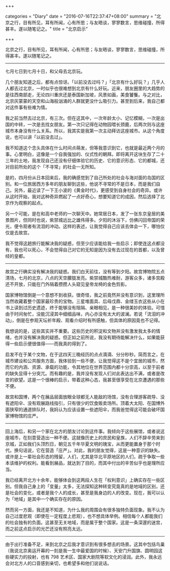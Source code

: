 +++

categories = "Diary"
date = "2016-07-16T22:37:47+08:00"
summary = "北京之行，目有所见，耳有所闻，心有所思；与友晤谈，寥寥数言，思维碰撞，所得甚丰。遂以随笔记之。"
title = "北京启示"

+++

北京之行，目有所见，耳有所闻，心有所思；与友晤谈，寥寥数言，思维碰撞，所得甚丰。遂以随笔记之。

---

七月七日到七月十日，和父母去北京玩。

几个朋友知道之后，都有点惊讶。「以前没去过吗？」「北京有什么好玩？」几乎人人都去过北京，一时似乎也很难想到北京有什么好玩。近来，朋友圈里的大趋势的是往西南部走，无论四川重庆还是泰国新加坡，风景如画，美食饕餮。与之对比，北京灰蒙蒙的天空和山海般汹涌的人群就更没什么吸引力。甚至到后来，我自己都对这件事有些难为情。

我之前当然去过北京，有三次。但在这其中，一次年龄太小、记忆模糊，一次是出国的中转，一次是去找女朋友。第一次只记得在动物园喂长颈鹿，后两次则与这座城市本身没有什么关系。所以，我其实是我第一次主动拜访这座城市。从这个角度说，也可以讲「以前没去过」。

我不知道这个念头具体在什么时间点萌发，但等我意识到它，也就是最近两个月的事。心里明白，这像是一个自我强加的、仪式性的朝拜。即将离开这块生存了二十三年的土地，我发现自己还没有仔细体验它的历史、它的意识形态、它的都城，还对目前所处的这个「不寻常」的社会一无所知。

是的，四月份从日本回来后，我的确感觉到了自己所处的社会与海对面的岛国的区别。和一位旅居西方多年的朋友聊到这些，他说不寻常的不是日本，而是我们自己。另外，最近读了一下王小波的《黄金时代》，更感受到自身社会的奇异。或许从这时开始，我对这种奇异燃起了一点好奇心，想要知道它的成因，然后选择了北京作为观察的起点。

另一个可能，是在和高中老师的一次聊天中。她常居日本，发了一张东京皇居的美景图片，但同时也说，紫禁城远比之雄伟得多。夕阳的沐浴下，仿佛闪回帝国的荣光，便令观者有流泪的冲动。这样的表述，让我觉得自己应该去体会一下，哪怕仅仅是去故宫。

我不觉得这趟旅行能解决我的疑惑，但至少应该能给我一些启示；即使连这点都没有，我也可以死心，不会觉得自己对它的无知是因为没有去过现在的首都，以及曾经的皇都。

---

故宫之行确实没有解决我的疑惑。我们白天前往，没有等到夕阳。故宫博物院五点清场，七月的北京，八点的天空朦胧发亮。紫禁城酷热难耐，游客众多，诸多宫殿还不开放，只能在门外隔着攒攒人头窥见皇帝龙椅的金色剪影。

国家博物馆倒是一个意想不到收获。很奇怪，我之前竟然并没有意识到，这里理所当然收藏着整个国家最珍贵的宝物。三星堆面具、后母戊鼎、金缕玉衣这些从小在书上读到过历史遗迹，终于能够没有阻隔、亲眼相见，是一种很美妙的体验。可惜由于时间匆忙，没能沉浸其中细细品味，内心亦没有太大的波澜。若说「流泪的冲动」，倒是在参观天坛祈年殿、观看介绍时有所感触，但具体的原因竟也不记得。

我想说的是，这些其实并不重要。这些历史的积淀和文物并没有激发我太多的情绪，也并没有解决我的疑惑。但正如之前所说，我没有期待能解决什么，如果能获得一些启示便很值得——而我真的得到了。

启发不在于某个文物，在于这四天三晚经历的点点滴滴、分分秒秒。简而言之，在城市建设和公共服务方面，我体验到一些不便，让我觉得这不是个宜居的城市，然而它的内涵、资源、承载的功能，令其地位在世界范围内都十分崇高，以至于前者的缺失显得十分突兀。而有趣的是，我并没有发现人们对此表达出不满，或者是改变的欲望。这是一个很棒的启示，带着这种心态，我甚至很享受在北京遭遇的那些不便。

故宫和国博，两个在展品层面放眼全球都无人能敌的场馆，没有合理游客疏导、没有遮阳伞、没有观展路线指引，只有很少的饮食贩卖场所。顶着大太阳、在国博外面狭窄的通道排队时，我妈认为应该设置一些遮阳伞，而我爸觉得这可能会破坏国家博物馆的庄严。

---

回上海后，和另一个家在北方的朋友讨论到这件事。我倾向于这些展馆，或者说这座城市，在刻意营造出一种不便。这就像历史上的庶民和皇族，人们不辞辛劳来到京城，正如我们头顶烈日，朝见五千年华夏文明的瑰宝，从而更能置身于那个时代。换句话说，它在营造「庄严」。对此，我的朋友觉得，这是一种意识的缺失。或许是上一辈社会形态的残留，人们，尤其是华北平原地区的人们，疏于争取一些本该维护的权利。能看到展品，就达到了目的，而其中付出的辛苦似乎也是理所应当。

我已经离开北方十余年，能够体会到这两段人生在「权利意识」上确实存在一些区别。但我自己身上的「变量」太多，无法探知这种转变究竟真的是地域的区别，还是社会的变化，或者是我个人的成长，甚至是我身边的人的改变。现在，我可以认为「地域」是其中一个确实存在的原因。

然而另一方面，我还是不知道，为什么我的周围会有很多独特负面现象。我不认为自己过度悲观（即使在一定程度上悲观），也不想具体举例。相信每个人都能我们的社会独有的负面。这甚至无关地域，而是属于整个国家。这是一条深邃的迷宫，而之前这点启示的光芒还没有照亮太远。

---

由于出行准备不足，来到北京之后我才意识到有很多想去的场景。这其中包括鸟巢（我说北京奥运开幕的一刻是我一生中最爱国的时候）、天安门升国旗、圆明园这些硬实力的投射，也有 798 艺术区、国家大剧院等软文化的浸润。此外，我永远会对北方人的口音感到亲切，也希望多和他们说说话。

